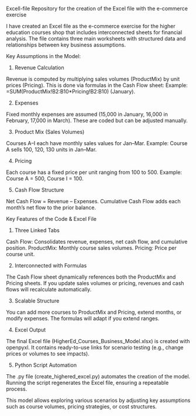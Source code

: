Excell-file
Repository for the creation of the Excel file with the e-commerce exercise 

I have created an Excel file as the e-commerce exercise for the higher education courses shop that includes interconnected sheets for financial analysis. 
The file contains three main worksheets with structured data and relationships between key business assumptions.



Key Assumptions in the Model:

1. Revenue Calculation

  Revenue is computed by multiplying sales volumes (ProductMix) by unit prices (Pricing).
  This is done via formulas in the Cash Flow sheet:
  Example: =SUM(ProductMix!B2:B10*Pricing!B2:B10) (January).

2. Expenses

  Fixed monthly expenses are assumed (15,000 in January, 16,000 in February, 17,000 in March).
  These are coded but can be adjusted manually.

3. Product Mix (Sales Volumes)

  Courses A–I each have monthly sales values for Jan–Mar.
  Example: Course A sells 100, 120, 130 units in Jan–Mar.

4. Pricing

  Each course has a fixed price per unit ranging from 100 to 500.
  Example: Course A = 500, Course I = 100.

5. Cash Flow Structure

  Net Cash Flow = Revenue – Expenses.
  Cumulative Cash Flow adds each month’s net flow to the prior balance.



Key Features of the Code & Excel File

1. Three Linked Tabs

  Cash Flow: Consolidates revenue, expenses, net cash flow, and cumulative position.
  ProductMix: Monthly course sales volumes.
  Pricing: Price per course unit.

2. Interconnected with Formulas

  The Cash Flow sheet dynamically references both the ProductMix and Pricing sheets.
  If you update sales volumes or pricing, revenues and cash flows will recalculate automatically.

3. Scalable Structure

  You can add more courses to ProductMix and Pricing, extend months, or modify expenses.
  The formulas will adapt if you extend ranges.

4. Excel Output

  The final Excel file (HigherEd_Courses_Business_Model.xlsx) is created with openpyxl.
  It contains ready-to-use links for scenario testing (e.g., change prices or volumes to see impacts).

5. Python Script Automation

  The .py file (create_highered_excel.py) automates the creation of the model.
  Running the script regenerates the Excel file, ensuring a repeatable process.

This model allows exploring various scenarios by adjusting key assumptions such as course volumes, pricing strategies, or cost structures.
